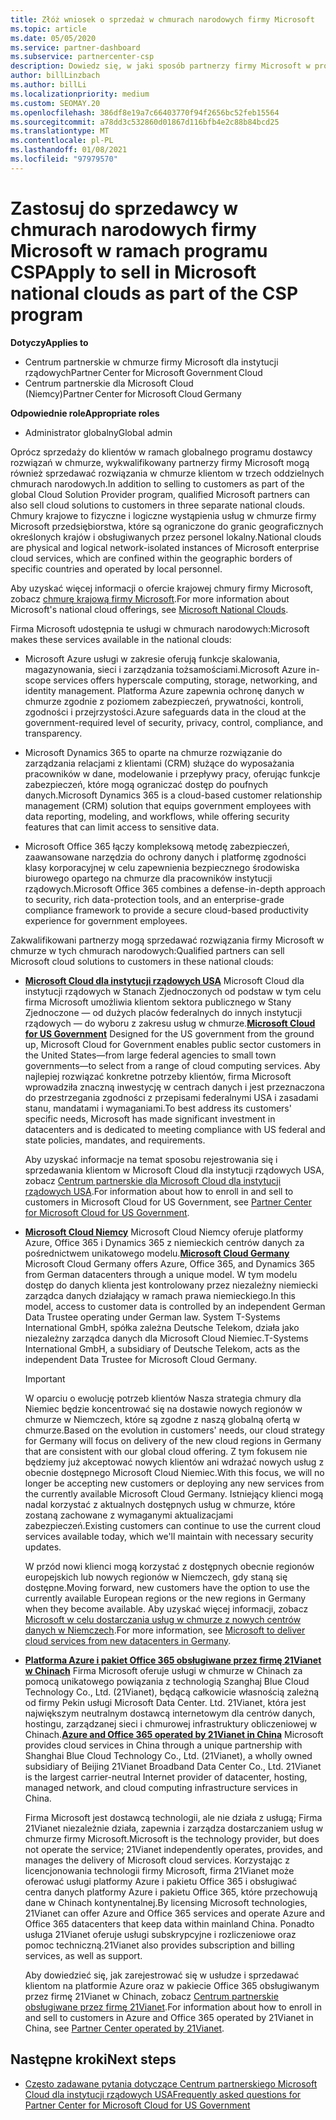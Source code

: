 ```yaml
---
title: Złóż wniosek o sprzedaż w chmurach narodowych firmy Microsoft
ms.topic: article
ms.date: 05/05/2020
ms.service: partner-dashboard
ms.subservice: partnercenter-csp
description: Dowiedz się, w jaki sposób partnerzy firmy Microsoft w programie dostawcy rozwiązań w chmurze mogą sprzedawać klientom zarejestrowanym w obsługiwanych chmurach narodowych.
author: billLinzbach
ms.author: billLi
ms.localizationpriority: medium
ms.custom: SEOMAY.20
ms.openlocfilehash: 386df8e19a7c66403770f94f2656bc52feb15564
ms.sourcegitcommit: a78dd3c532860d01867d116bfb4e2c88b84bcd25
ms.translationtype: MT
ms.contentlocale: pl-PL
ms.lasthandoff: 01/08/2021
ms.locfileid: "97979570"
---
```

# <a name="apply-to-sell-in-microsoft-national-clouds-as-part-of-the-csp-program"></a><span data-ttu-id="74942-103">Zastosuj do sprzedawcy w chmurach narodowych firmy Microsoft w ramach programu CSP</span><span class="sxs-lookup"><span data-stu-id="74942-103">Apply to sell in Microsoft national clouds as part of the CSP program</span></span>

<span data-ttu-id="74942-104">**Dotyczy**</span><span class="sxs-lookup"><span data-stu-id="74942-104">**Applies to**</span></span>

- <span data-ttu-id="74942-105">Centrum partnerskie w chmurze firmy Microsoft dla instytucji rządowych</span><span class="sxs-lookup"><span data-stu-id="74942-105">Partner Center for Microsoft Government Cloud</span></span>
- <span data-ttu-id="74942-106">Centrum partnerskie dla Microsoft Cloud (Niemcy)</span><span class="sxs-lookup"><span data-stu-id="74942-106">Partner Center for Microsoft Cloud Germany</span></span>


<span data-ttu-id="74942-107">**Odpowiednie role**</span><span class="sxs-lookup"><span data-stu-id="74942-107">**Appropriate roles**</span></span>

- <span data-ttu-id="74942-108">Administrator globalny</span><span class="sxs-lookup"><span data-stu-id="74942-108">Global admin</span></span>

<span data-ttu-id="74942-109">Oprócz sprzedaży do klientów w ramach globalnego programu dostawcy rozwiązań w chmurze, wykwalifikowany partnerzy firmy Microsoft mogą również sprzedawać rozwiązania w chmurze klientom w trzech oddzielnych chmurach narodowych.</span><span class="sxs-lookup"><span data-stu-id="74942-109">In addition to selling to customers as part of the global Cloud Solution Provider program, qualified Microsoft partners can also sell cloud solutions to customers in three separate national clouds.</span></span> <span data-ttu-id="74942-110">Chmury krajowe to fizyczne i logiczne wystąpienia usług w chmurze firmy Microsoft przedsiębiorstwa, które są ograniczone do granic geograficznych określonych krajów i obsługiwanych przez personel lokalny.</span><span class="sxs-lookup"><span data-stu-id="74942-110">National clouds are physical and logical network-isolated instances of Microsoft enterprise cloud services, which are confined within the geographic borders of specific countries and operated by local personnel.</span></span> 

<span data-ttu-id="74942-111">Aby uzyskać więcej informacji o ofercie krajowej chmury firmy Microsoft, zobacz [chmurę krajową firmy Microsoft](https://www.microsoft.com/trustcenter/cloudservices/nationalcloud).</span><span class="sxs-lookup"><span data-stu-id="74942-111">For more information about Microsoft's national cloud offerings, see [Microsoft National Clouds](https://www.microsoft.com/trustcenter/cloudservices/nationalcloud).</span></span>

<span data-ttu-id="74942-112">Firma Microsoft udostępnia te usługi w chmurach narodowych:</span><span class="sxs-lookup"><span data-stu-id="74942-112">Microsoft makes these services available in the national clouds:</span></span>

-   <span data-ttu-id="74942-113">Microsoft Azure usługi w zakresie oferują funkcje skalowania, magazynowania, sieci i zarządzania tożsamościami.</span><span class="sxs-lookup"><span data-stu-id="74942-113">Microsoft Azure in-scope services offers hyperscale computing, storage, networking, and identity management.</span></span> <span data-ttu-id="74942-114">Platforma Azure zapewnia ochronę danych w chmurze zgodnie z poziomem zabezpieczeń, prywatności, kontroli, zgodności i przejrzystości.</span><span class="sxs-lookup"><span data-stu-id="74942-114">Azure safeguards data in the cloud at the government-required level of security, privacy, control, compliance, and transparency.</span></span>

-   <span data-ttu-id="74942-115">Microsoft Dynamics 365 to oparte na chmurze rozwiązanie do zarządzania relacjami z klientami (CRM) służące do wyposażania pracowników w dane, modelowanie i przepływy pracy, oferując funkcje zabezpieczeń, które mogą ograniczać dostęp do poufnych danych.</span><span class="sxs-lookup"><span data-stu-id="74942-115">Microsoft Dynamics 365 is a cloud-based customer relationship management (CRM) solution that equips government employees with data reporting, modeling, and workflows, while offering security features that can limit access to sensitive data.</span></span>

-   <span data-ttu-id="74942-116">Microsoft Office 365 łączy kompleksową metodę zabezpieczeń, zaawansowane narzędzia do ochrony danych i platformę zgodności klasy korporacyjnej w celu zapewnienia bezpiecznego środowiska biurowego opartego na chmurze dla pracowników instytucji rządowych.</span><span class="sxs-lookup"><span data-stu-id="74942-116">Microsoft Office 365 combines a defense-in-depth approach to security, rich data-protection tools, and an enterprise-grade compliance framework to provide a secure cloud-based productivity experience for government employees.</span></span>

<span data-ttu-id="74942-117">Zakwalifikowani partnerzy mogą sprzedawać rozwiązania firmy Microsoft w chmurze w tych chmurach narodowych:</span><span class="sxs-lookup"><span data-stu-id="74942-117">Qualified partners can sell Microsoft cloud solutions to customers in these national clouds:</span></span>

-   <span data-ttu-id="74942-118">[**Microsoft Cloud dla instytucji rządowych USA**](https://www.microsoft.com/trustcenter/cloudservices/nationalcloud#Microsoft_Cloud_for_US) Microsoft Cloud dla instytucji rządowych w Stanach Zjednoczonych od podstaw w tym celu firma Microsoft umożliwia klientom sektora publicznego w Stany Zjednoczone — od dużych placów federalnych do innych instytucji rządowych — do wyboru z zakresu usług w chmurze.</span><span class="sxs-lookup"><span data-stu-id="74942-118">[**Microsoft Cloud for US Government**](https://www.microsoft.com/trustcenter/cloudservices/nationalcloud#Microsoft_Cloud_for_US) Designed for the US government from the ground up, Microsoft Cloud for Government enables public sector customers in the United States—from large federal agencies to small town governments—to select from a range of cloud computing services.</span></span> <span data-ttu-id="74942-119">Aby najlepiej rozwiązać konkretne potrzeby klientów, firma Microsoft wprowadziła znaczną inwestycję w centrach danych i jest przeznaczona do przestrzegania zgodności z przepisami federalnymi USA i zasadami stanu, mandatami i wymaganiami.</span><span class="sxs-lookup"><span data-stu-id="74942-119">To best address its customers' specific needs, Microsoft has made significant investment in datacenters and is dedicated to meeting compliance with US federal and state policies, mandates, and requirements.</span></span> 

    <span data-ttu-id="74942-120">Aby uzyskać informacje na temat sposobu rejestrowania się i sprzedawania klientom w Microsoft Cloud dla instytucji rządowych USA, zobacz [Centrum partnerskie dla Microsoft Cloud dla instytucji rządowych USA](partner-center-for-microsoft-us-govt-cloud.md).</span><span class="sxs-lookup"><span data-stu-id="74942-120">For information about how to enroll in and sell to customers in Microsoft Cloud for US Government, see [Partner Center for Microsoft Cloud for US Government](partner-center-for-microsoft-us-govt-cloud.md).</span></span>

-   <span data-ttu-id="74942-121">[**Microsoft Cloud Niemcy**](https://www.microsoft.com/trustcenter/cloudservices/nationalcloud#Microsoft_Cloud_Germany) Microsoft Cloud Niemcy oferuje platformy Azure, Office 365 i Dynamics 365 z niemieckich centrów danych za pośrednictwem unikatowego modelu.</span><span class="sxs-lookup"><span data-stu-id="74942-121">[**Microsoft Cloud Germany**](https://www.microsoft.com/trustcenter/cloudservices/nationalcloud#Microsoft_Cloud_Germany) Microsoft Cloud Germany offers Azure, Office 365, and Dynamics 365 from German datacenters through a unique model.</span></span> <span data-ttu-id="74942-122">W tym modelu dostęp do danych klienta jest kontrolowany przez niezależny niemiecki zarządca danych działający w ramach prawa niemieckiego.</span><span class="sxs-lookup"><span data-stu-id="74942-122">In this model, access to customer data is controlled by an independent German Data Trustee operating under German law.</span></span> <span data-ttu-id="74942-123">System T-Systems International GmbH, spółka zależna Deutsche Telekom, działa jako niezależny zarządca danych dla Microsoft Cloud Niemiec.</span><span class="sxs-lookup"><span data-stu-id="74942-123">T-Systems International GmbH, a subsidiary of Deutsche Telekom, acts as the independent Data Trustee for Microsoft Cloud Germany.</span></span>

    > [!IMPORTANT]  
    > <span data-ttu-id="74942-124">W oparciu o ewolucję potrzeb klientów Nasza strategia chmury dla Niemiec będzie koncentrować się na dostawie nowych regionów w chmurze w Niemczech, które są zgodne z naszą globalną ofertą w chmurze.</span><span class="sxs-lookup"><span data-stu-id="74942-124">Based on the evolution in customers' needs, our cloud strategy for Germany will focus on delivery of the new cloud regions in Germany that are consistent with our global cloud offering.</span></span> <span data-ttu-id="74942-125">Z tym fokusem nie będziemy już akceptować nowych klientów ani wdrażać nowych usług z obecnie dostępnego Microsoft Cloud Niemiec.</span><span class="sxs-lookup"><span data-stu-id="74942-125">With this focus, we will no longer be accepting new customers or deploying any new services from the currently available Microsoft Cloud Germany.</span></span> <span data-ttu-id="74942-126">Istniejący klienci mogą nadal korzystać z aktualnych dostępnych usług w chmurze, które zostaną zachowane z wymaganymi aktualizacjami zabezpieczeń.</span><span class="sxs-lookup"><span data-stu-id="74942-126">Existing customers can continue to use the current cloud services available today, which we'll maintain with necessary security updates.</span></span>
    >  
    > <span data-ttu-id="74942-127">W przód nowi klienci mogą korzystać z dostępnych obecnie regionów europejskich lub nowych regionów w Niemczech, gdy staną się dostępne.</span><span class="sxs-lookup"><span data-stu-id="74942-127">Moving forward, new customers have the option to use the currently available European regions or the new regions in Germany when they become available.</span></span> <span data-ttu-id="74942-128">Aby uzyskać więcej informacji, zobacz [Microsoft w celu dostarczania usług w chmurze z nowych centrów danych w Niemczech](https://news.microsoft.com/europe/2018/08/31/microsoft-to-deliver-cloud-services-from-new-datacentres-in-germany-in-2019-to-meet-evolving-customer-needs/).</span><span class="sxs-lookup"><span data-stu-id="74942-128">For more information, see [Microsoft to deliver cloud services from new datacenters in Germany](https://news.microsoft.com/europe/2018/08/31/microsoft-to-deliver-cloud-services-from-new-datacentres-in-germany-in-2019-to-meet-evolving-customer-needs/).</span></span>

    
-   <span data-ttu-id="74942-129">[**Platforma Azure i pakiet Office 365 obsługiwane przez firmę 21Vianet w Chinach**](https://www.microsoft.com/trustcenter/cloudservices/nationalcloud#Microsoft_Cloud_for_China) Firma Microsoft oferuje usługi w chmurze w Chinach za pomocą unikatowego powiązania z technologią Szanghaj Blue Cloud Technology Co., Ltd. (21Vianet), będącą całkowicie własnością zależną od firmy Pekin usługi Microsoft Data Center. Ltd. 21Vianet, która jest największym neutralnym dostawcą internetowym dla centrów danych, hostingu, zarządzanej sieci i chmurowej infrastruktury obliczeniowej w Chinach.</span><span class="sxs-lookup"><span data-stu-id="74942-129">[**Azure and Office 365 operated by 21Vianet in China**](https://www.microsoft.com/trustcenter/cloudservices/nationalcloud#Microsoft_Cloud_for_China) Microsoft provides cloud services in China through a unique partnership with Shanghai Blue Cloud Technology Co., Ltd. (21Vianet), a wholly owned subsidiary of Beijing 21Vianet Broadband Data Center Co., Ltd. 21Vianet is the largest carrier-neutral Internet provider of datacenter, hosting, managed network, and cloud computing infrastructure services in China.</span></span> 

    <span data-ttu-id="74942-130">Firma Microsoft jest dostawcą technologii, ale nie działa z usługą; Firma 21Vianet niezależnie działa, zapewnia i zarządza dostarczaniem usług w chmurze firmy Microsoft.</span><span class="sxs-lookup"><span data-stu-id="74942-130">Microsoft is the technology provider, but does not operate the service; 21Vianet independently operates, provides, and manages the delivery of Microsoft cloud services.</span></span> <span data-ttu-id="74942-131">Korzystając z licencjonowania technologii firmy Microsoft, firma 21Vianet może oferować usługi platformy Azure i pakietu Office 365 i obsługiwać centra danych platformy Azure i pakietu Office 365, które przechowują dane w Chinach kontynentalnej.</span><span class="sxs-lookup"><span data-stu-id="74942-131">By licensing Microsoft technologies, 21Vianet can offer Azure and Office 365 services and operate Azure and Office 365 datacenters that keep data within mainland China.</span></span> <span data-ttu-id="74942-132">Ponadto usługa 21Vianet oferuje usługi subskrypcyjne i rozliczeniowe oraz pomoc techniczną.</span><span class="sxs-lookup"><span data-stu-id="74942-132">21Vianet also provides subscription and billing services, as well as support.</span></span>

    <span data-ttu-id="74942-133">Aby dowiedzieć się, jak zarejestrować się w usłudze i sprzedawać klientom na platformie Azure oraz w pakiecie Office 365 obsługiwanym przez firmę 21Vianet w Chinach, zobacz [Centrum partnerskie obsługiwane przez firmę 21Vianet](/previous-versions/windows/it-pro/windows-home-server/ff357696(v=ws.11)).</span><span class="sxs-lookup"><span data-stu-id="74942-133">For information about how to enroll in and sell to customers in Azure and Office 365 operated by 21Vianet in China, see [Partner Center operated by 21Vianet](/previous-versions/windows/it-pro/windows-home-server/ff357696(v=ws.11)).</span></span>

## <a name="next-steps"></a><span data-ttu-id="74942-134">Następne kroki</span><span class="sxs-lookup"><span data-stu-id="74942-134">Next steps</span></span>

- [<span data-ttu-id="74942-135">Często zadawane pytania dotyczące Centrum partnerskiego Microsoft Cloud dla instytucji rządowych USA</span><span class="sxs-lookup"><span data-stu-id="74942-135">Frequently asked questions for Partner Center for Microsoft Cloud for US Government</span></span>](faq-for-us-govt-cloud.md)
